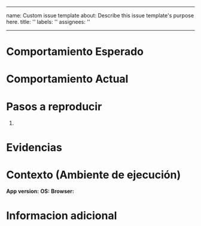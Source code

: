 
---
name: Custom issue template
about: Describe this issue template's purpose here.
title: ''
labels: ''
assignees: ''

---

# Comportamiento Esperado

# Comportamiento Actual

# Pasos a reproducir
1. 

# Evidencias

# Contexto (Ambiente de ejecución)
**App version:**
**OS:**
**Browser:**

# Informacion adicional



